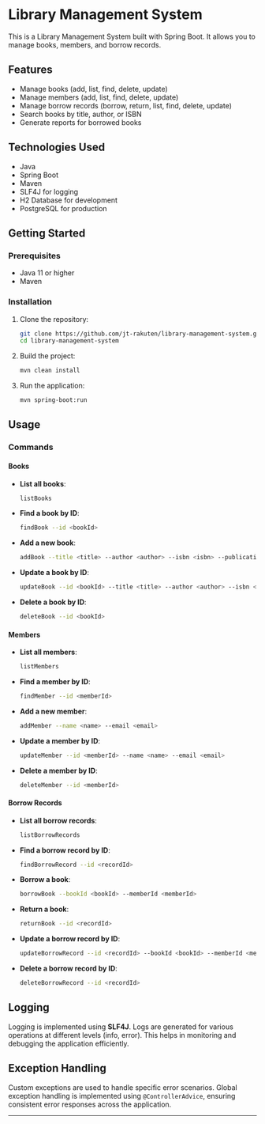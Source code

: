 # Library Management System

This is a Library Management System built with Spring Boot. It allows you to manage books, members, and borrow records.

## Features

- Manage books (add, list, find, delete, update)
- Manage members (add, list, find, delete, update)
- Manage borrow records (borrow, return, list, find, delete, update)
- Search books by title, author, or ISBN
- Generate reports for borrowed books

## Technologies Used

- Java
- Spring Boot
- Maven
- SLF4J for logging
- H2 Database for development
- PostgreSQL for production

## Getting Started

### Prerequisites

- Java 11 or higher
- Maven

### Installation

1. Clone the repository:
   ```sh
   git clone https://github.com/jt-rakuten/library-management-system.git
   cd library-management-system
   ```

2. Build the project:
   ```sh
   mvn clean install
   ```

3. Run the application:
   ```sh
   mvn spring-boot:run
   ```

## Usage

### Commands

#### Books
- **List all books**:
  ```sh
  listBooks
  ```
- **Find a book by ID**:
  ```sh
  findBook --id <bookId>
  ```
- **Add a new book**:
  ```sh
  addBook --title <title> --author <author> --isbn <isbn> --publicationYear <year>
  ```
- **Update a book by ID**:
  ```sh
  updateBook --id <bookId> --title <title> --author <author> --isbn <isbn> --publicationYear <year>
  ```
- **Delete a book by ID**:
  ```sh
  deleteBook --id <bookId>
  ```

#### Members
- **List all members**:
  ```sh
  listMembers
  ```
- **Find a member by ID**:
  ```sh
  findMember --id <memberId>
  ```
- **Add a new member**:
  ```sh
  addMember --name <name> --email <email>
  ```
- **Update a member by ID**:
  ```sh
  updateMember --id <memberId> --name <name> --email <email>
  ```
- **Delete a member by ID**:
  ```sh
  deleteMember --id <memberId>
  ```

#### Borrow Records
- **List all borrow records**:
  ```sh
  listBorrowRecords
  ```
- **Find a borrow record by ID**:
  ```sh
  findBorrowRecord --id <recordId>
  ```
- **Borrow a book**:
  ```sh
  borrowBook --bookId <bookId> --memberId <memberId>
  ```
- **Return a book**:
  ```sh
  returnBook --id <recordId>
  ```
- **Update a borrow record by ID**:
  ```sh
  updateBorrowRecord --id <recordId> --bookId <bookId> --memberId <memberId> --borrowDate <date> --returnDate <date>
  ```
- **Delete a borrow record by ID**:
  ```sh
  deleteBorrowRecord --id <recordId>
  ```

## Logging

Logging is implemented using **SLF4J**. Logs are generated for various operations at different levels (info, error). This helps in monitoring and debugging the application efficiently.

## Exception Handling

Custom exceptions are used to handle specific error scenarios. Global exception handling is implemented using `@ControllerAdvice`, ensuring consistent error responses across the application.

---